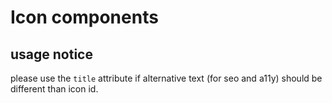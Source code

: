 # Icon components

## usage notice
please use the `title` attribute if alternative text (for seo and a11y) should be different than icon id.
